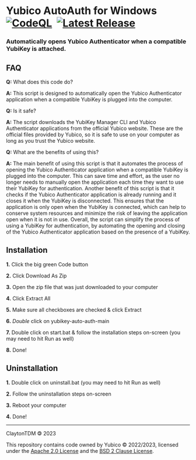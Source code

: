 # Yubico AutoAuth for Windows &nbsp;[![CodeQL](https://github.com/ClaytonTDM/yubikey-auto-auth/actions/workflows/github-code-scanning/codeql/badge.svg)](https://github.com/ClaytonTDM/yubikey-auto-auth/actions/workflows/github-code-scanning/codeql) &nbsp;[![Latest Release](https://img.shields.io/static/v1?label=Version&message=v1.1.53&color=828282&logo=github)](https://github.com/ClaytonTDM/yubikey-auto-auth/releases/tag/v1.2.53)

### Automatically opens Yubico Authenticator when a compatible YubiKey is attached.

## FAQ

**Q:** What does this code do?

**A:** This script is designed to automatically open the Yubico Authenticator application when a compatible YubiKey is plugged into the computer.


**Q:** Is it safe?

**A:** The script downloads the YubiKey Manager CLI and Yubico Authenticator applications from the official Yubico website. These are the official files provided by Yubico, so it is safe to use on your computer as long as you trust the Yubico website.


**Q:** What are the benefits of using this?

**A:** The main benefit of using this script is that it automates the process of opening the Yubico Authenticator application when a compatible YubiKey is plugged into the computer. This can save time and effort, as the user no longer needs to manually open the application each time they want to use their YubiKey for authentication. Another benefit of this script is that it checks if the Yubico Authenticator application is already running and it closes it when the YubiKey is disconnected. This ensures that the application is only open when the YubiKey is connected, which can help to conserve system resources and minimize the risk of leaving the application open when it is not in use. Overall, the script can simplify the process of using a YubiKey for authentication, by automating the opening and closing of the Yubico Authenticator application based on the presence of a YubiKey.

## Installation

**1.** Click the big green Code button

**2.** Click Download As Zip

**3.** Open the zip file that was just downloaded to your computer

**4.** Click Extract All

**5.** Make sure all checkboxes are checked & click Extract

**6.** *Double* click on yubikey-auto-auth-main

**7.** Double click on start.bat & follow the installation steps on-screen (you may need to hit Run as well)

**8.** Done!

## Uninstallation

**1.** Double click on uninstall.bat (you may need to hit Run as well)

**2.** Follow the uninstallation steps on-screen

**3.** Reboot your computer

**4.** Done!

--------------------

ClaytonTDM 🄯 2023

This repository contains code owned by Yubico © 2022/2023, licensed under the [Apache 2.0 License](https://github.com/Yubico/yubioath-flutter/blob/main/LICENSE) and the [BSD 2 Clause License](https://github.com/Yubico/yubikey-manager/blob/main/COPYING).
